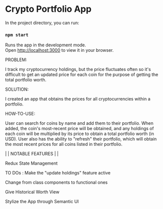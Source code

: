 # Crypto Portfolio App

In the project directory, you can run:

### `npm start`

Runs the app in the development mode.\
Open [http://localhost:3000](http://localhost:3000) to view it in your browser.

PROBLEM:

I track my cryptocurrency holdings, but the price fluctuates often so it's difficult to get an updated price for each coin for the purpose of getting the total portfolio worth.

SOLUTION:

I created an app that obtains the prices for all cryptocurrencies within a portfolio.

HOW-TO-USE:

User can search for coins by name and add them to their portfolio. When added, the coin's most-recent price will be obtained, and any holdings of each coin will be multiplied by its price to obtain a total portfolio worth (in USD). User also has the ability to "refresh" their portfolio, which will obtain the most recent prices for all coins listed in their portfolio.

| | NOTABLE FEATURES | |

Redux State Management

TO DOs
:
Make the "update holdings" feature active

Change from class components to functional ones

Give Historical Worth View

Stylize the App through Semantic UI
